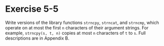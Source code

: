 # Exercise 5-5

Write versions of the library functions `strncpy`, `strncat`, and `strncmp`, which operate on at most the first `n`
characters of their argument strings. For example, `strncpy(s, t, n)` copies at most `n` characters of `t` to `s`.
Full descriptions are in Appendix B.

